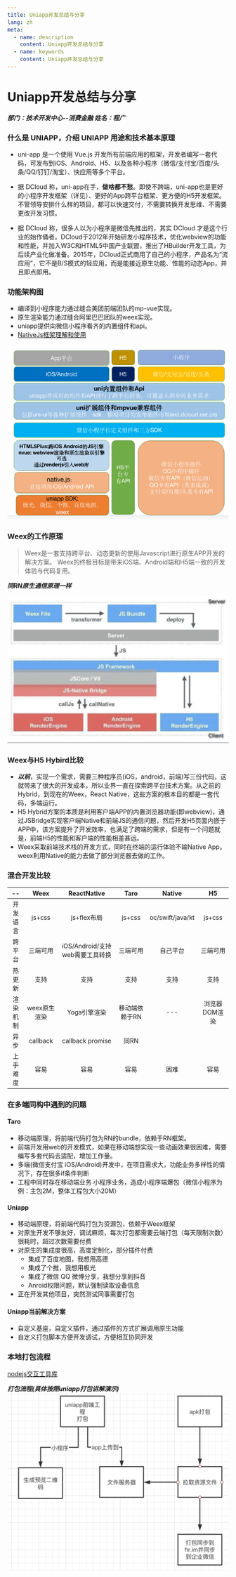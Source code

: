 ```yaml
---
title: Uniapp开发总结与分享
lang: zh
meta:
  - name: description
    content: Uniapp开发总结与分享
  - name: keywords
    content: Uniapp开发总结与分享
---
```



# Uniapp开发总结与分享
***部门：技术开发中心--消费金融 姓名：程广***


### 什么是 UNIAPP，介绍 UNIAPP 用途和技术基本原理

- uni-app 是一个使用 Vue.js 开发所有前端应用的框架，开发者编写一套代码，可发布到iOS、Android、H5、以及各种小程序（微信/支付宝/百度/头条/QQ/钉钉/淘宝）、快应用等多个平台。

- 据 DCloud 称，uni-app在手，**做啥都不愁**。即使不跨端，uni-app也是更好的小程序开发框架（详见）、更好的App跨平台框架、更方便的H5开发框架。不管领导安排什么样的项目，都可以快速交付，不需要转换开发思维、不需要更改开发习惯。

- 据 DCloud 称，很多人以为小程序是微信先推出的，其实 DCloud 才是这个行业的始作俑者。DCloud于2012年开始研发小程序技术，优化webview的功能和性能，并加入W3C和HTML5中国产业联盟，推出了HBuilder开发工具，为后续产业化做准备。2015年，DCloud正式商用了自己的小程序，产品名为“流应用”，它不是B/S模式的轻应用，而是能接近原生功能、性能的动态App，并且即点即用。


### 功能架构图
- 编译到小程序能力通过缝合美团前端团队的mp-vue实现。
- 原生渲染能力通过缝合阿里巴巴团队的weex实现。
- uniapp提供向微信小程序看齐的内置组件和api。
- [NativeJs框架理解和使用](https://ask.dcloud.net.cn/article/88) <br/>


<img src="./image/uniapp-architecture.png">


### Weex的工作原理

> Weex是一套支持跨平台、动态更新的使用Javascript进行原生APP开发的解决方案。 Weex的终极目标是带来iOS端、Android端和H5端一致的开发体验与代码复用。

***同RN原生通信原理一样***

<img src="./image/weex-to-native.png">


### Weex与H5 Hybird比较

- ***以前***，实现一个需求，需要三种程序员(iOS，android，前端)写三份代码，这就带来了很大的开发成本，所以业界一直在探索跨平台技术方案。从之前的Hybrid，到现在的Weex，React Native，这些方案的根本目的都是一套代码，多端运行。
- H5 Hybrid方案的本质是利用客户端APP的内置浏览器功能(即webview)，通过JSBridge实现客户端Native和前端JS的通信问题，然后开发H5页面内嵌于APP中，该方案提升了开发效率，也满足了跨端的需求，但是有一个问题就是，前端H5的性能和客户端的性能相差甚远。
- Weex采取前端技术栈的开发方式，同时在终端的运行体验不输Native App。weex利用Native的能力去做了部分浏览器去做的工作。


### 混合开发比较
|   --   |  Weex | ReactNative | Taro | Native | H5 |
|  :----:  | :----: |  :----:  | :---: | :--: | :---: |
|  开发语言  | js+css |  js+flex布局 | js+css | oc/swift/java/kt | js+css |
|  跨平台  | 三端可用 |  iOS/Android/支持web需要工具转换 | 三端可用 | 自己平台 | 三端可用 |
|  热更新  | 支持 |  支持  | 支持 | 支持 | 支持 | 
|  渲染机制  | weex原生渲染 |  Yoga引擎渲染 | 移动端依赖于RN | --- | 浏览器DOM渲染 |
|  异步  | callback |  callback  promise  | 同RN |  | |
|  上手难度  | 容易 |  容易  | 容易  | 困难 | 容易 |

### 在多端同构中遇到的问题


#### Taro
- 移动端原理，将前端代码打包为RN的bundle，依赖于RN框架。
- 前端开发用web的开发模式，如果在移动端想实现一些动画效果很困难，需要编写多套代码去适配，增加工作量。
- 多端(微信支付宝  iOS/Android)开发中，在项目需求大，功能业务多样性的情况下，存在很多if条件判断
- 工程中同时存在移动端业务 小程序业务，造成小程序端爆包（微信小程序为例：主包2M，整体工程包大小20M）
 #### Uniapp
- 移动端原理，将前端代码打包为资源包，依赖于Weex框架
- 对原生开发不够友好，调试麻烦，每次打包都需要云端打包（每天限制次数）很耗时，超过次数需要付费
- 对原生的集成度很高，高度定制化，部分插件付费
  - 集成了百度地图，我想用高德
  - 集成了个推，我想用极光
  - 集成了微信 QQ 微博分享，我想分享到抖音
  - Anroid权限问题，默认强制读取设备信息
- 正在开发其他项目，突然测试同事需要打包

#### Uniapp当前解决方案
- 自定义基座，自定义插件，通过插件的方式扩展调用原生功能
- 自定义打包脚本方便开发调试，方便相互协同开发

### 本地打包流程
[nodejs交互工具库](https://segmentfault.com/a/1190000037629594) <br/>

***打包流程(具体按照uniapp打包讲解演示)***
<img src="./image/uniapp-package-process.png">

